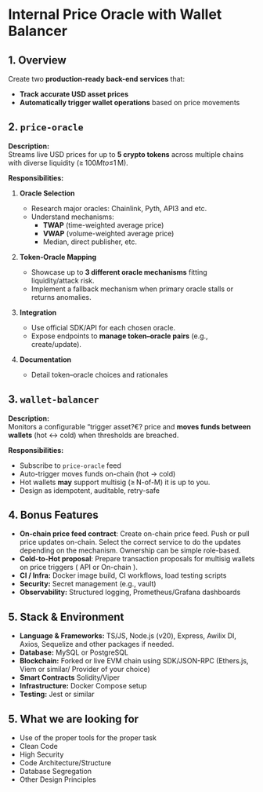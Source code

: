# Internal Price Oracle with Wallet Balancer

## 1. Overview

Create two **production-ready back-end services** that:

- **Track accurate USD asset prices**
- **Automatically trigger wallet operations** based on price movements

## 2. `price-oracle`

**Description:**  
Streams live USD prices for up to **5 crypto tokens** across multiple chains with diverse liquidity (≥ $100 M to ≤ $1 M).

**Responsibilities:**

1. **Oracle Selection**

   - Research major oracles: Chainlink, Pyth, API3 and etc.
   - Understand mechanisms:
     - **TWAP** (time-weighted average price)
     - **VWAP** (volume-weighted average price)
     - Median, direct publisher, etc.

2. **Token‑Oracle Mapping**

   - Showcase up to **3 different oracle mechanisms** fitting liquidity/attack risk.
   - Implement a fallback mechanism when primary oracle stalls or returns anomalies.

3. **Integration**

   - Use official SDK/API for each chosen oracle.
   - Expose endpoints to **manage token–oracle pairs** (e.g., create/update).

4. **Documentation**
   - Detail token–oracle choices and rationales

## 3. `wallet-balancer`

**Description:**  
Monitors a configurable “trigger asset?€? price and **moves funds between wallets** (hot ↔ cold) when thresholds are breached.

**Responsibilities:**

- Subscribe to `price-oracle` feed
- Auto-trigger moves funds on-chain (hot → cold)
- Hot wallets **may** support multisig (≥ N-of-M) it is up to you.
- Design as idempotent, auditable, retry-safe

## 4. Bonus Features

- **On-chain price feed contract**: Create on-chain price feed. Push or pull price updates on-chain. Select the correct service to do the updates depending on the mechanism. Ownership can be simple role-based.
- **Cold-to-Hot proposal**: Prepare transaction proposals for multisig wallets on price triggers ( API or On-chain ).
- **CI / Infra:** Docker image build, CI workflows, load testing scripts
- **Security:** Secret management (e.g., vault)
- **Observability:** Structured logging, Prometheus/Grafana dashboards

## 5. Stack & Environment

- **Language & Frameworks:** TS/JS, Node.js (v20), Express, Awilix DI, Axios, Sequelize and other packages if needed.
- **Database:** MySQL or PostgreSQL
- **Blockchain:** Forked or live EVM chain using SDK/JSON-RPC (Ethers.js, Viem or similar/ Provider of your choice)
- **Smart Contracts** Solidity/Viper
- **Infrastructure:** Docker Compose setup
- **Testing:** Jest or similar

## 5. What we are looking for

- Use of the proper tools for the proper task
- Clean Code
- High Security
- Code Architecture/Structure
- Database Segregation
- Other Design Principles
